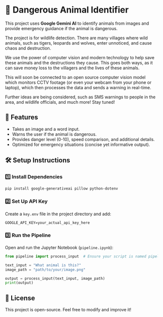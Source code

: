 # 🚀 Dangerous Animal Identifier

This project uses **Google Gemini AI** to identify animals from images and provide emergency guidance if the animal is dangerous. 

The project is for wildlife detection. There are many villages where wild animals, such as tigers, leopards and wolves, enter unnoticed, and cause chaos and destruction.

We use the power of computer vision and modern technology to help save these animals and the destructions they cause. This goes both ways, as it can save money loss to the villagers and the lives of these animals.

This will soon be connected to an open source computer vision model which monitors CCTV footage (or even your webcam from your phone or laptop), which then processes the data and sends a warning in real-time. 

Further ideas are being considered, such as SMS warnings to people in the area, and wildlife officials, and much more! Stay tuned!

## 📌 Features
- Takes an image and a word input.
- Warns the user if the animal is dangerous.
- Provides danger level (0-10), speed comparison, and additional details.
- Optimized for emergency situations (concise yet informative output).

## 🛠 Setup Instructions

### 1️⃣ Install Dependencies
```bash
pip install google-generativeai pillow python-dotenv
```

### 2️⃣ Set Up API Key
Create a `key.env` file in the project directory and add:
```
GOOGLE_API_KEY=your_actual_api_key_here
```

### 3️⃣ Run the Pipeline
Open and run the Jupyter Notebook (`pipeline.ipynb`):
```python
from pipeline import process_input  # Ensure your script is named pipeline.ipynb

text_input = "What animal is this?"
image_path = "path/to/your/image.png"

output = process_input(text_input, image_path)
print(output)
```

## 📜 License
This project is open-source. Feel free to modify and improve it!